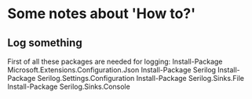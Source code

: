 # Some notes about 'How to?'

## Log something

First of all these packages are needed for logging:
Install-Package Microsoft.Extensions.Configuration.Json
Install-Package Serilog
Install-Package Serilog.Settings.Configuration
Install-Package Serilog.Sinks.File
Install-Package Serilog.Sinks.Console